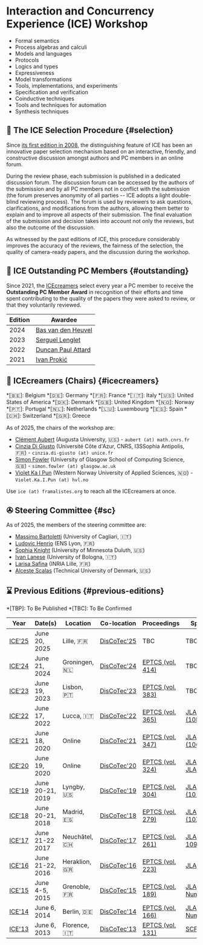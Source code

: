 # Interaction and Concurrency Experience (ICE) Workshop
- Formal semantics
- Process algebras and calculi
- Models and languages
- Protocols
- Logics and types
- Expressiveness
- Model transformations
- Tools, implementations, and experiments
- Specification and verification
- Coinductive techniques
- Tools and techniques for automation
- Synthesis techniques

## 🌱 The ICE Selection Procedure {#selection}

Since [its first edition in 2008](#previous-editions), the distinguishing feature of ICE has been an innovative paper selection mechanism based on an interactive, friendly, and constructive discussion amongst authors and PC members in an online forum.

During the review phase, each submission is published in a dedicated discussion forum. The discussion forum can be accessed by the authors of the submission and by all PC members not in conflict with the submission (the forum preserves anonymity of all parties -- ICE adopts a light double-blind reviewing process). The forum is used by reviewers to ask questions, clarifications, and modifications from the authors, allowing them better to explain and to improve all aspects of their submission. The final evaluation of the submission and decision takes into account not only the reviews, but also the outcome of the discussion.

As witnessed by the past editions of ICE, this procedure considerably improves the accuracy of the reviews, the fairness of the selection, the quality of camera-ready papers, and the discussion during the workshop.

## 🌟 ICE Outstanding PC Members {#outstanding}

Since 2021, the [ICEcreamers](#icecreamers) select every year a PC member to receive the **Outstanding PC Member Award** in recognition of their efforts and time spent contributing to the quality of the papers they were asked to review, or that they voluntarily reviewed.

| Edition | Awardee |
| ------- | ------- | 
| 2024 | [Bas van den Heuvel](https://basvdheuvel.github.io/) | 
| 2023 | [Sergueï Lenglet](https://lipn.univ-paris13.fr/~lenglet/) | 
| 2022 | [Duncan Paul Attard](https://duncanatt.github.io/) |
| 2021 | [Ivan Prokić](https://imft.ftn.uns.ac.rs/~iprokic/Main) |

## 🍦 ICEcreamers (Chairs) {#icecreamers}

<!--
Find flags at
https://en.wikipedia.org/wiki/Regional_indicator_symbol
-->

*[🇧🇪]: Belgium
*[🇩🇪]: Germany
*[🇫🇷]: France
*[🇮🇹]: Italy
*[🇺🇸]: United States of America
*[🇩🇰]: Denmark
*[🇬🇧]: United Kingdom
*[🇳🇴]: Norway
*[🇵🇹]: Portugal
*[🇳🇱]: Netherlands
*[🇱🇺]: Luxembourg
*[🇪🇸]: Spain
*[🇨🇭]: Switzerland
*[🇬🇷]: Greece


As of 2025, the chairs of the workshop are:

- [Clément Aubert](https://spots.augusta.edu/caubert/) (Augusta University, 🇺🇸) - `aubert (at) math.cnrs.fr`
- [Cinzia Di Giusto](https://webusers.i3s.unice.fr/~cdigiusto/web) (Université Côte d'Azur, CNRS, I3SSophia Antipolis, 🇫🇷) - `cinzia.di-giusto (at) unice.fr`
- [Simon Fowler](https://simonjf.com/) (University of Glasgow School of Computing Science, 🇬🇧) - `simon.fowler (at) glasgow.ac.uk`
- [Violet Ka I Pun](https://violet.foldr.org/) (Western Norway University of Applied Sciences, 🇳🇴) - `Violet.Ka.I.Pun (at) hvl.no`

Use `ice (at) framalistes.org` to reach all the ICEcreamers at once.

## ✇ Steering Committee {#sc}

As of 2025, the members of the steering committee are:

- [Massimo Bartoletti](https://tcs.unica.it/members/bart) (University of Cagliari, 🇮🇹)
- [Ludovic Henrio](https://lhenrio.github.io/) (ENS Lyon, 🇫🇷)
- [Sophia Knight](https://www.lix.polytechnique.fr/~sophia/) (University of Minnesota Duluth, 🇺🇸)
- [Ivan Lanese](https://www.cs.unibo.it/~lanese/) (University of Bologna, 🇮🇹)
- [Larisa Safina](https://lsafina.github.io/) (INRIA Lille, 🇫🇷)
- [Alceste Scalas](https://people.compute.dtu.dk/alcsc) (Technical University of Denmark, 🇺🇸)

## ⌛ Previous Editions {#previous-editions}

*[TBP]: To Be Published
*[TBC]: To Be Confirmed

| Year | Date(s) | Location | Co-location | Proceedings | Special Issue | 
| --- | --- | -------- | ------ | -------- | ------ | 
| [ICE'25](https://www.discotec.org/2025/satellite/ice) | June 20, 2025 | Lille, 🇫🇷 | [DisCoTec'25](https://www.discotec.org/2025/) | TBC | TBC |
| [ICE'24](https://www.discotec.org/2024/ice) | June 21, 2024 | Groningen, 🇳🇱 | [DisCoTec'24](https://www.discotec.org/2024/) | [EPTCS (vol. 414)](https://cgi.cse.unsw.edu.au/~eptcs/content.cgi?ICE2024) | TBC |
| [ICE'23](https://www.discotec.org/2023/ice) | June 19, 2023 | Lisbon, 🇵🇹 | [DisCoTec'23](https://www.discotec.org/2023/) | [EPTCS (vol. 383)](https://cgi.cse.unsw.edu.au/~eptcs/content.cgi?ICE2023) | TBC |
| [ICE'22](https://www.discotec.org/2022/ice) | June 17, 2022 | Lucca, 🇮🇹 | [DisCoTec'22](https://www.discotec.org/2022/) | [EPTCS (vol. 365)](http://eptcs.web.cse.unsw.edu.au/content.cgi?ICE2022) | [JLAMP (10NR188XZQV)](https://www.sciencedirect.com/journal/journal-of-logical-and-algebraic-methods-in-programming/special-issue/10NR188XZQV) |
| [ICE'21](http://www.discotec.org/2021/ice) | June 18, 2020 | Online | [DisCoTec'21](https://www.discotec.org/2021/) | [EPTCS (vol. 347)](https://eptcs.web.cse.unsw.edu.au/content.cgi?ICE2021) | [JLAMP (106L7VVC5FC)](https://www.sciencedirect.com/journal/journal-of-logical-and-algebraic-methods-in-programming/special-issue/106L7VVC5FC) |
| [ICE'20](http://www.discotec.org/2020/ice) | June 19, 2020 | Online | [DisCoTec'20](https://www.discotec.org/2020/) | [EPTCS (vol. 324)](https://eptcs.web.cse.unsw.edu.au/content.cgi?ICE2020) | [JLAMP (1)](https://doi.org/10.1016/j.jlamp.2021.100712) and [JLAMP (2)](https://doi.org/10.1016/j.jlamp.2022.100776) | 
| [ICE'19](http://www.discotec.org/2019/ice) | June 20-21, 2019 | Lyngby, 🇺🇸 | [DisCoTec'19](https://www.discotec.org/2019/) | [EPTCS (vol. 304)](https://eptcs.web.cse.unsw.edu.au/content.cgi?ICE2019) | [JLAMP (101ZSK6ZFQ4)](https://www.sciencedirect.com/journal/journal-of-logical-and-algebraic-methods-in-programming/special-issue/101ZSK6ZFQ4) | 
| [ICE'18](http://2018.discotec.org/cfp_w_ice.html) | June 20-21, 2018 | Madrid, 🇪🇸 | [DisCoTec'18](http://2018.discotec.org/)| [EPTCS (vol. 279)](https://eptcs.web.cse.unsw.edu.au/content.cgi?ICE2018) | [JLAMP (10XN45J051V)](https://www.sciencedirect.com/journal/journal-of-logical-and-algebraic-methods-in-programming/special-issue/10XN45J051V) | 
| [ICE'17](https://2017.discotec.org/workshops/ice-2017.html) | June 21-22 2017 | Neuchâtel, 🇨🇭 | [DisCoTec'17](https://2017.discotec.org/) | [EPTCS (vol. 261)](https://eptcs.web.cse.unsw.edu.au/content.cgi?ICE2017) | [JLAMP (Vol. 109)](https://www.sciencedirect.com/journal/journal-of-logical-and-algebraic-methods-in-programming/vol/109) |
| [ICE'16](https://web.archive.org/web/20220331031727/http://2016.discotec.org/index713e.html) | June 21-22, 2016 | Heraklion, 🇬🇷 |  [DisCoTec'16](https://doi.org/10.1145/2984450.2984462) | [EPTCS (vol. 223)](https://eptcs.web.cse.unsw.edu.au/content.cgi?ICE2016) | [JLAMP (Vol. 92)](https://www.sciencedirect.com/journal/journal-of-logical-and-algebraic-methods-in-programming/vol/92) | 
| [ICE'15](https://discotec2015.inria.fr/workshops/ice-2015/) | June 4-5, 2015 | Grenoble, 🇫🇷 | [DisCoTec'15](https://discotec2015.inria.fr/) | [EPTCS (vol. 189)](https://eptcs.web.cse.unsw.edu.au/content.cgi?ICE2015) | [JLAMP (Vol. 86, Number 1)](https://www.sciencedirect.com/journal/journal-of-logical-and-algebraic-methods-in-programming/vol/86) | 
| [ICE'14](http://www.discotec2014.tu-berlin.de/workshops/ice-2014) | June 6, 2014 | Berlin, 🇩🇪 | [DisCoTec'14](https://www.discotec2014.tu-berlin.de/) | [EPTCS (vol. 166)](https://eptcs.web.cse.unsw.edu.au/content.cgi?ICE2014) | [JLAMP (Vol. 85, Number 3)](https://www.sciencedirect.com/journal/journal-of-logical-and-algebraic-methods-in-programming/vol/86/issue/3) | 
| [ICE'13](https://web.archive.org/web/20160423143634/2013.discotec.org/workshops/ice2013/) | June 6, 2013 | Florence, 🇮🇹 | [DisCoTec'13](https://web.archive.org/web/20130525064342/http://www.discotec.org/) | [EPTCS (vol. 131)](https://eptcs.web.cse.unsw.edu.au/content.cgi?ICE2013) | [SCP (vol. 109)](https://www.sciencedirect.com/journal/science-of-computer-programming/vol/109) | 

